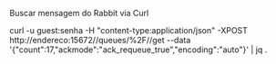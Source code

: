 Buscar mensagem do Rabbit via Curl

curl -u guest:senha -H "content-type:application/json" -XPOST http://endereco:15672/<uri>/queues/%2F<uri>/<nomefila>/get --data '{"count":17,"ackmode":"ack_requeue_true","encoding":"auto"}' | jq .
